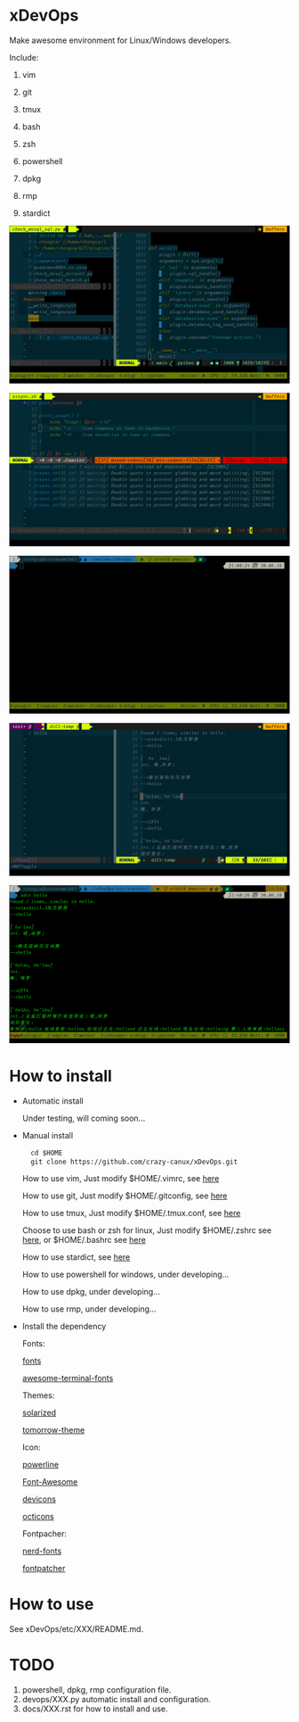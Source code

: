 # xDevOps

Make awesome environment for Linux/Windows developers.

Include:

1. vim

2. git

3. tmux

4. bash

5. zsh

6. powershell

7. dpkg

8. rmp

9. stardict

![pic](/data/all.png)

![pic1](/data/vim.png)

![pic2](/data/tmux.png)

![pic3](/data/stardict.png)

![pic4](/data/sdcv.png)

# How to install

* Automatic install

    Under testing, will coming soon...

* Manual install

        cd $HOME
        git clone https://github.com/crazy-canux/xDevOps.git

    How to use vim, Just modify $HOME/.vimrc, see [here](/etc/vim/README.md)

    How to use git, Just modify $HOME/.gitconfig, see [here](/etc/git/README.md)

    How to use tmux, Just modify $HOME/.tmux.conf, see [here](/etc/tmux/README.md)

    Choose to use bash or zsh for linux, Just modify $HOME/.zshrc see [here](/etc/zsh/README.md), or $HOME/.bashrc see [here](/etc/bash/README.md)

    How to use stardict, see [here](/etc/stardict/README.md)

    How to use powershell for windows, under developing...

    How to use dpkg, under developing...

    How to use rmp, under developing...

* Install the dependency

    Fonts:

    [fonts](https://github.com/powerline/fonts)

    [awesome-terminal-fonts](https://github.com/gabrielelana/awesome-terminal-fonts)

    Themes:

    [solarized](https://github.com/altercation/solarized)

    [tomorrow-theme](https://github.com/chriskempson/tomorrow-theme)

    Icon:

    [powerline](https://github.com/powerline/powerline)

    [Font-Awesome](https://github.com/FortAwesome/Font-Awesome)

    [devicons](https://github.com/vorillaz/devicons)

    [octicons](https://github.com/primer/octicons)

    Fontpacher:

    [nerd-fonts](https://github.com/ryanoasis/nerd-fonts)

    [fontpatcher](https://github.com/powerline/fontpatcher)

# How to use

See xDevOps/etc/XXX/README.md.

# TODO

1. powershell, dpkg, rmp configuration file.
2. devops/XXX.py automatic install and configuration.
3. docs/XXX.rst for how to install and use.
